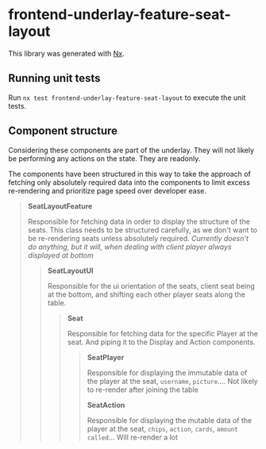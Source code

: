 # frontend-underlay-feature-seat-layout

This library was generated with [Nx](https://nx.dev).

## Running unit tests

Run `nx test frontend-underlay-feature-seat-layout` to execute the unit tests.

## Component structure

Considering these components are part of the underlay. They will not likely be performing any actions on the state. They are readonly.

The components have been structured in this way to take the approach of fetching only absolutely required data into the components to limit excess re-rendering and prioritize page speed over developer ease.

> **SeatLayoutFeature**
>
> Responsible for fetching data in order to display the structure of the seats. This class needs to be structured carefully, as we don't want to be re-rendering seats unless absolutely required.
> _Currently doesn't do anything, but it will, when dealing with client player always displayed at bottom_
>
> > **SeatLayoutUI**
> >
> > Responsible for the ui orientation of the seats, client seat being at the bottom, and shifting each other player seats along the table.
> >
> > > **Seat**
> > >
> > > Responsible for fetching data for the specific Player at the seat. And piping it to the Display and Action components.
> > >
> > > > **SeatPlayer**
> > > >
> > > > Responsible for displaying the immutable data of the player at the seat, `username`, `picture`.... Not likely to re-render after joining the table
> > > >
> > > > **SeatAction**
> > > >
> > > > Responsible for displaying the mutable data of the player at the seat, `chips`, `action`, `cards`, `amount called`... Will re-render a lot
